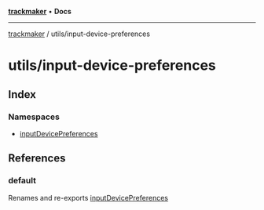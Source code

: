 [**trackmaker**](../../README.md) • **Docs**

***

[trackmaker](../../modules.md) / utils/input-device-preferences

# utils/input-device-preferences

## Index

### Namespaces

- [inputDevicePreferences](namespaces/inputDevicePreferences.md)

## References

### default

Renames and re-exports [inputDevicePreferences](namespaces/inputDevicePreferences.md)
